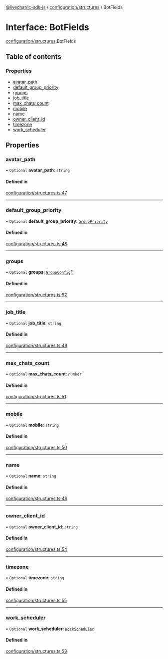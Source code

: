 [@livechat/lc-sdk-js](../README.md) / [configuration/structures](../modules/configuration_structures.md) / BotFields

# Interface: BotFields

[configuration/structures](../modules/configuration_structures.md).BotFields

## Table of contents

### Properties

- [avatar\_path](configuration_structures.BotFields.md#avatar_path)
- [default\_group\_priority](configuration_structures.BotFields.md#default_group_priority)
- [groups](configuration_structures.BotFields.md#groups)
- [job\_title](configuration_structures.BotFields.md#job_title)
- [max\_chats\_count](configuration_structures.BotFields.md#max_chats_count)
- [mobile](configuration_structures.BotFields.md#mobile)
- [name](configuration_structures.BotFields.md#name)
- [owner\_client\_id](configuration_structures.BotFields.md#owner_client_id)
- [timezone](configuration_structures.BotFields.md#timezone)
- [work\_scheduler](configuration_structures.BotFields.md#work_scheduler)

## Properties

### avatar\_path

• `Optional` **avatar\_path**: `string`

#### Defined in

[configuration/structures.ts:47](https://github.com/livechat/lc-sdk-js/blob/951da85/src/configuration/structures.ts#L47)

___

### default\_group\_priority

• `Optional` **default\_group\_priority**: [`GroupPriority`](../enums/configuration_structures.GroupPriority.md)

#### Defined in

[configuration/structures.ts:48](https://github.com/livechat/lc-sdk-js/blob/951da85/src/configuration/structures.ts#L48)

___

### groups

• `Optional` **groups**: [`GroupConfig`](configuration_structures.GroupConfig.md)[]

#### Defined in

[configuration/structures.ts:52](https://github.com/livechat/lc-sdk-js/blob/951da85/src/configuration/structures.ts#L52)

___

### job\_title

• `Optional` **job\_title**: `string`

#### Defined in

[configuration/structures.ts:49](https://github.com/livechat/lc-sdk-js/blob/951da85/src/configuration/structures.ts#L49)

___

### max\_chats\_count

• `Optional` **max\_chats\_count**: `number`

#### Defined in

[configuration/structures.ts:51](https://github.com/livechat/lc-sdk-js/blob/951da85/src/configuration/structures.ts#L51)

___

### mobile

• `Optional` **mobile**: `string`

#### Defined in

[configuration/structures.ts:50](https://github.com/livechat/lc-sdk-js/blob/951da85/src/configuration/structures.ts#L50)

___

### name

• `Optional` **name**: `string`

#### Defined in

[configuration/structures.ts:46](https://github.com/livechat/lc-sdk-js/blob/951da85/src/configuration/structures.ts#L46)

___

### owner\_client\_id

• `Optional` **owner\_client\_id**: `string`

#### Defined in

[configuration/structures.ts:54](https://github.com/livechat/lc-sdk-js/blob/951da85/src/configuration/structures.ts#L54)

___

### timezone

• `Optional` **timezone**: `string`

#### Defined in

[configuration/structures.ts:55](https://github.com/livechat/lc-sdk-js/blob/951da85/src/configuration/structures.ts#L55)

___

### work\_scheduler

• `Optional` **work\_scheduler**: [`WorkScheduler`](configuration_structures.WorkScheduler.md)

#### Defined in

[configuration/structures.ts:53](https://github.com/livechat/lc-sdk-js/blob/951da85/src/configuration/structures.ts#L53)

